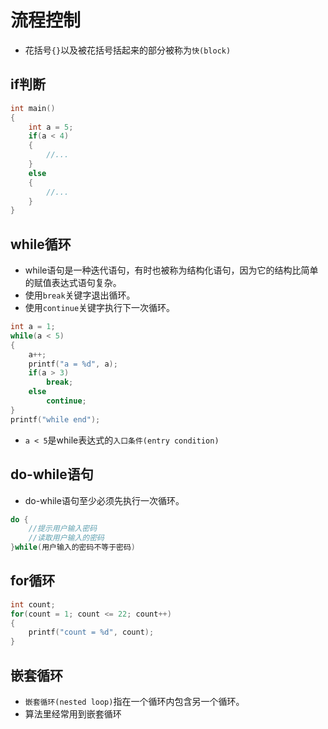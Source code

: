 # 流程控制

* 花括号`{}`以及被花括号括起来的部分被称为`快(block)`

## if判断

```c
int main()
{
    int a = 5;
    if(a < 4)
    {
        //...
    }
    else
    {
        //...
    }
}
```

## while循环

* while语句是一种迭代语句，有时也被称为结构化语句，因为它的结构比简单的赋值表达式语句复杂。
* 使用`break`关键字退出循环。
* 使用`continue`关键字执行下一次循环。

```c
int a = 1;
while(a < 5)
{
    a++;
    printf("a = %d", a);
    if(a > 3)
        break;
    else 
        continue;
}
printf("while end");
```

* `a < 5`是while表达式的`入口条件(entry condition)`

## do-while语句

* do-while语句至少必须先执行一次循环。

```c
do {
    //提示用户输入密码
    //读取用户输入的密码
}while(用户输入的密码不等于密码)
```

## for循环

```c
int count;
for(count = 1; count <= 22; count++)
{
    printf("count = %d", count);
}
```

## 嵌套循环

* `嵌套循环(nested loop)`指在一个循环内包含另一个循环。
* 算法里经常用到嵌套循环
